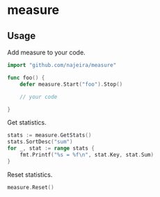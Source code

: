 # measure

## Usage

Add measure to your code.

```go
import "github.com/najeira/measure"

func foo() {
    defer measure.Start("foo").Stop()

    // your code

}
```

Get statistics.

```go
stats := measure.GetStats()
stats.SortDesc("sum")
for _, stat := range stats {
    fmt.Printf("%s = %f\n", stat.Key, stat.Sum)
}
```

Reset statistics.

```go
measure.Reset()
```
